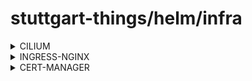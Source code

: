 # stuttgart-things/helm/infra

<details><summary>CILIUM</summary>

```bash
cat <<EOF > cilium.yaml
---
helmfiles:
  - path: git::https://github.com/stuttgart-things/helm.git@infra/cilium.yaml.gotmpl
    values:
      - config: kind
      - clusterName: helm-dev
      - configureLB: true
      - ipRangeStart: 172.18.250.0
      - ipRangeEnd: 172.18.250.50
EOF

helmfile template -f cilium.yaml # RENDER ONLY
helmfile apply -f cilium.yaml # APPLY HELMFILE
```

</details>

<details><summary>INGRESS-NGINX</summary>

```bash
cat <<EOF > ingress-nginx.yaml
---
helmfiles:
  - path: git::https://github.com/stuttgart-things/helm.git@infra/ingress-nginx.yaml.gotmpl
    values:
      - enableHostPort: false # for kind enable
EOF

helmfile template -f ingress-nginx.yaml # RENDER ONLY
helmfile apply -f ingress-nginx.yaml # APPLY HELMFILE
```

</details>

<details><summary>CERT-MANAGER</summary>

### w/ SELF-SIGNED

```bash
cat <<EOF > cert-manager.yaml
---
helmfiles:
  - path: git::https://github.com/stuttgart-things/helm.git@infra/cert-manager.yaml.gotmpl
    values:
      - version: v1.17.1
      - config: selfsigned
EOF

helmfile template -f cert-manager.yaml # RENDER ONLY
helmfile apply -f cert-manager.yaml # APPLY HELMFILE
```